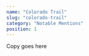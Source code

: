 ```yaml
---
name: "Colorado Trail"
slug: "colorado-trail"
category: "Notable Mentions"
position: 1
---
```


Copy goes here
